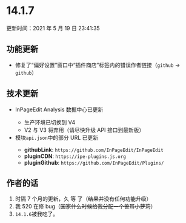 # 14.1.7

更新时间：2021 年 5 月 19 日 23:41:35

## 功能更新

- <status status="fixed"/> 修复了“偏好设置”窗口中“插件商店”标签内的错误作者链接（`github` → `github`）

## 技术更新

- <status status="updated"/> InPageEdit Analysis 数据中心已更新
  - 生产环境已切换到 V4
  - V2 与 V3 将弃用（请尽快升级 API 接口到最新版）
- <status status="updated"/> 模块`api.json`中的部分 URL 已更新
  - **githubLink**: `https://github.com/InPageEdit/InPageEdit`
  - **pluginCDN**: `https://ipe-plugins.js.org`
  - **pluginGithub**: `https://github.com/InPageEdit/Plugins/`

## 作者的话

1. 时隔 7 个月的更新，久 等 了（~~结果并没有任何功能升级~~）
2. 我 520 在修 bug（~~国家什么时候给我分配一个兽耳小萝莉~~）
3. `14.1.6`被我吃了。
